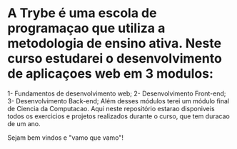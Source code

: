 <h1> A Trybe é uma escola de programaçao que utiliza a metodologia de ensino ativa. Neste curso estudarei o desenvolvimento de aplicaçoes web em 3 modulos:</h1>
1- Fundamentos de desenvolvimento web;
2- Desenvolvimento Front-end;
3- Desenvolvimento Back-end;
Além desses módulos terei um módulo final de Ciencia da Computacao.
Aqui neste repositório estarao disponiveis todos os exercicios e projetos realizados durante o curso, que tem duracao de um ano.

Sejam bem vindos e "vamo que vamo"!

